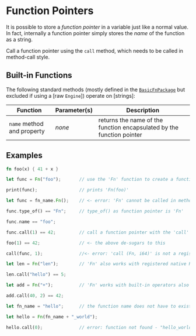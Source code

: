 Function Pointers
=================

It is possible to store a _function pointer_ in a variable just like a normal value.
In fact, internally a function pointer simply stores the _name_ of the function as a string.

Call a function pointer using the `call` method, which needs to be called in method-call style.


Built-in Functions
------------------

The following standard methods (mostly defined in the [`BasicFnPackage`]({{rootUrl}}/rust/packages.md) but excluded if
using a [raw `Engine`]) operate on [strings]:

| Function                   | Parameter(s) | Description                                                           |
| -------------------------- | ------------ | --------------------------------------------------------------------- |
| `name` method and property | _none_       | returns the name of the function encapsulated by the function pointer |


Examples
--------

```rust
fn foo(x) { 41 + x }

let func = Fn("foo");       // use the 'Fn' function to create a function pointer

print(func);                // prints 'Fn(foo)'

let func = fn_name.Fn();    // <- error: 'Fn' cannot be called in method-call style

func.type_of() == "Fn";     // type_of() as function pointer is 'Fn'

func.name == "foo";

func.call(1) == 42;         // call a function pointer with the 'call' method

foo(1) == 42;               // <- the above de-sugars to this

call(func, 1);              //<- error: 'call (Fn, i64)' is not a registered function

let len = Fn("len");        // 'Fn' also works with registered native Rust functions

len.call("hello") == 5;

let add = Fn("+");          // 'Fn' works with built-in operators also

add.call(40, 2) == 42;

let fn_name = "hello";      // the function name does not have to exist yet

let hello = Fn(fn_name + "_world");

hello.call(0);              // error: function not found - "hello_world (i64)"
```
